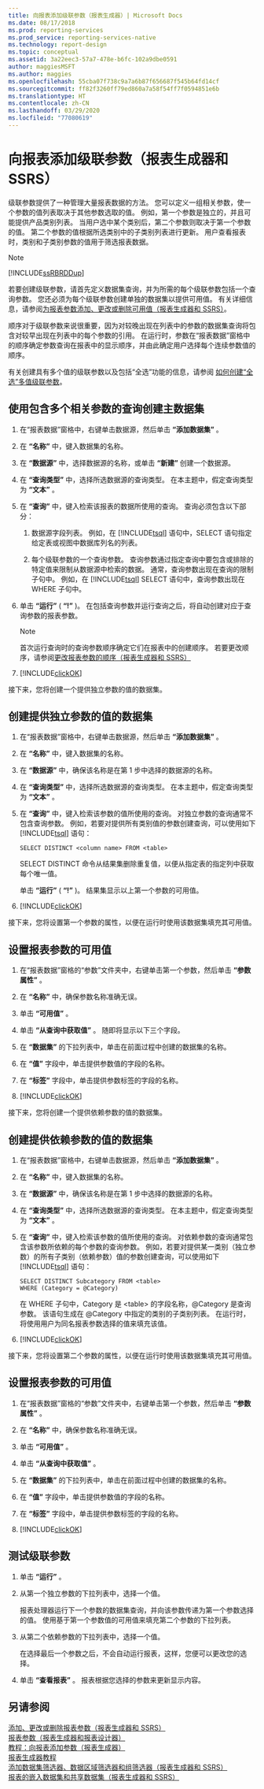 ```yaml
---
title: 向报表添加级联参数（报表生成器）| Microsoft Docs
ms.date: 08/17/2018
ms.prod: reporting-services
ms.prod_service: reporting-services-native
ms.technology: report-design
ms.topic: conceptual
ms.assetid: 3a22eec3-57a7-478e-b6fc-102a9dbe0591
author: maggiesMSFT
ms.author: maggies
ms.openlocfilehash: 55cba07f738c9a7a6b87f656687f545b64fd14cf
ms.sourcegitcommit: ff82f3260ff79ed860a7a58f54ff7f0594851e6b
ms.translationtype: HT
ms.contentlocale: zh-CN
ms.lasthandoff: 03/29/2020
ms.locfileid: "77080619"
---
```

# <a name="add-cascading-parameters-to-a-report-report-builder-and-ssrs"></a>向报表添加级联参数（报表生成器和 SSRS）
  级联参数提供了一种管理大量报表数据的方法。 您可以定义一组相关参数，使一个参数的值列表取决于其他参数选取的值。 例如，第一个参数是独立的，并且可能提供产品类别列表。 当用户选中某个类别后，第二个参数则取决于第一个参数的值。 第二个参数的值根据所选类别中的子类别列表进行更新。 用户查看报表时，类别和子类别参数的值用于筛选报表数据。  
  
> [!NOTE]  
>  [!INCLUDE[ssRBRDDup](../../includes/ssrbrddup-md.md)]  
  
 若要创建级联参数，请首先定义数据集查询，并为所需的每个级联参数包括一个查询参数。 您还必须为每个级联参数创建单独的数据集以提供可用值。 有关详细信息，请参阅[为报表参数添加、更改或删除可用值（报表生成器和 SSRS）](../../reporting-services/report-design/add-change-or-delete-available-values-for-a-report-parameter.md)。  
  
 顺序对于级联参数来说很重要，因为对较晚出现在列表中的参数的数据集查询将包含对较早出现在列表中的每个参数的引用。 在运行时，参数在“报表数据”窗格中的顺序确定参数查询在报表中的显示顺序，并由此确定用户选择每个连续参数值的顺序。  
  
 有关创建具有多个值的级联参数以及包括“全选”功能的信息，请参阅 [如何创建“全选”多值级联参数](https://go.microsoft.com/fwlink/?LinkId=184757)。  
  
## <a name="to-create-the-main-dataset-with-a-query-that-includes-multiple-related-parameters"></a>使用包含多个相关参数的查询创建主数据集  
  
1.  在“报表数据”窗格中，右键单击数据源，然后单击 **“添加数据集”** 。  
  
2.  在 **“名称”** 中，键入数据集的名称。  
  
3.  在 **“数据源”** 中，选择数据源的名称，或单击 **“新建”** 创建一个数据源。  
  
4.  在 **“查询类型”** 中，选择所选数据源的查询类型。 在本主题中，假定查询类型为 **“文本”** 。  
  
5.  在 **“查询”** 中，键入检索该报表的数据所使用的查询。 查询必须包含以下部分：  
  
    1.  数据源字段列表。 例如，在 [!INCLUDE[tsql](../../includes/tsql-md.md)] 语句中，SELECT 语句指定给定表或视图中数据库列名的列表。  
  
    2.  每个级联参数的一个查询参数。 查询参数通过指定查询中要包含或排除的特定值来限制从数据源中检索的数据。 通常，查询参数出现在查询的限制子句中。 例如，在 [!INCLUDE[tsql](../../includes/tsql-md.md)] SELECT 语句中，查询参数出现在 WHERE 子句中。  
  
6.  单击 **“运行”** ( **“!”** )。 在包括查询参数并运行查询之后，将自动创建对应于查询参数的报表参数。  
  
    > [!NOTE]  
    >  首次运行查询时的查询参数顺序确定它们在报表中的创建顺序。 若要更改顺序，请参阅[更改报表参数的顺序（报表生成器和 SSRS）](../../reporting-services/report-design/change-the-order-of-a-report-parameter-report-builder-and-ssrs.md)  
  
7.  [!INCLUDE[clickOK](../../includes/clickok-md.md)]  
  
 接下来，您将创建一个提供独立参数的值的数据集。  
  
## <a name="to-create-a-dataset-to-provide-values-for-an-independent-parameter"></a>创建提供独立参数的值的数据集  
  
1.  在“报表数据”窗格中，右键单击数据源，然后单击 **“添加数据集”** 。  
  
2.  在 **“名称”** 中，键入数据集的名称。  
  
3.  在 **“数据源”** 中，确保该名称是在第 1 步中选择的数据源的名称。  
  
4.  在 **“查询类型”** 中，选择所选数据源的查询类型。 在本主题中，假定查询类型为 **“文本”** 。  
  
5.  在 **“查询”** 中，键入检索该参数的值所使用的查询。 对独立参数的查询通常不包含查询参数。 例如，若要对提供所有类别值的参数创建查询，可以使用如下 [!INCLUDE[tsql](../../includes/tsql-md.md)] 语句：  
  
    ```  
    SELECT DISTINCT <column name> FROM <table>  
    ```  
  
     SELECT DISTINCT 命令从结果集删除重复值，以便从指定表的指定列中获取每个唯一值。  
  
     单击 **“运行”** ( **“!”** )。 结果集显示以上第一个参数的可用值。  
  
6.  [!INCLUDE[clickOK](../../includes/clickok-md.md)]  
  
 接下来，您将设置第一个参数的属性，以便在运行时使用该数据集填充其可用值。  
  
## <a name="to-set-available-values-for-a-report-parameter"></a>设置报表参数的可用值  
  
1.  在“报表数据”窗格的“参数”文件夹中，右键单击第一个参数，然后单击 **“参数属性”** 。  
  
2.  在 **“名称”** 中，确保参数名称准确无误。  
  
3.  单击 **“可用值”** 。  
  
4.  单击 **“从查询中获取值”** 。 随即将显示以下三个字段。  
  
5.  在 **“数据集”** 的下拉列表中，单击在前面过程中创建的数据集的名称。  
  
6.  在 **“值”** 字段中，单击提供参数值的字段的名称。  
  
7.  在 **“标签”** 字段中，单击提供参数标签的字段的名称。  
  
8.  [!INCLUDE[clickOK](../../includes/clickok-md.md)]  
  
 接下来，您将创建一个提供依赖参数的值的数据集。  
  
## <a name="to-create-a-dataset-to-provide-values-for-a-dependent-parameter"></a>创建提供依赖参数的值的数据集  
  
1.  在“报表数据”窗格中，右键单击数据源，然后单击 **“添加数据集”** 。  
  
2.  在 **“名称”** 中，键入数据集的名称。  
  
3.  在 **“数据源”** 中，确保该名称是在第 1 步中选择的数据源的名称。  
  
4.  在 **“查询类型”** 中，选择所选数据源的查询类型。 在本主题中，假定查询类型为 **“文本”** 。  
  
5.  在 **“查询”** 中，键入检索该参数的值所使用的查询。 对依赖参数的查询通常包含该参数所依赖的每个参数的查询参数。 例如，若要对提供某一类别（独立参数）的所有子类别（依赖参数）值的参数创建查询，可以使用如下 [!INCLUDE[tsql](../../includes/tsql-md.md)] 语句：  
  
    ```  
    SELECT DISTINCT Subcategory FROM <table>   
    WHERE (Category = @Category)  
    ```  
  
     在 WHERE 子句中，Category 是 \<table> 的字段名称，@Category 是查询参数。 该语句生成在 @Category 中指定的类别的子类别列表。 在运行时，将使用用户为同名报表参数选择的值来填充该值。  
  
6.  [!INCLUDE[clickOK](../../includes/clickok-md.md)]  
  
 接下来，您将设置第二个参数的属性，以便在运行时使用该数据集填充其可用值。  
  
## <a name="to-set-available-values-for-a-report-parameter"></a>设置报表参数的可用值  
  
1.  在“报表数据”窗格的“参数”文件夹中，右键单击第一个参数，然后单击 **“参数属性”** 。  
  
2.  在 **“名称”** 中，确保参数名称准确无误。  
  
3.  单击 **“可用值”** 。  
  
4.  单击 **“从查询中获取值”** 。  
  
5.  在 **“数据集”** 的下拉列表中，单击在前面过程中创建的数据集的名称。  
  
6.  在 **“值”** 字段中，单击提供参数值的字段的名称。  
  
7.  在 **“标签”** 字段中，单击提供参数标签的字段的名称。  
  
8.  [!INCLUDE[clickOK](../../includes/clickok-md.md)]  
  
## <a name="to-test-the-cascading-parameters"></a>测试级联参数  
  
1.  单击 **“运行”** 。  
  
2.  从第一个独立参数的下拉列表中，选择一个值。  
  
     报表处理器运行下一个参数的数据集查询，并向该参数传递为第一个参数选择的值。 使用基于第一个参数值的可用值来填充第二个参数的下拉列表。  
  
3.  从第二个依赖参数的下拉列表中，选择一个值。  
  
     在选择最后一个参数之后，不会自动运行报表，这样，您便可以更改您的选择。  
  
4.  单击 **“查看报表”** 。 报表根据您选择的参数来更新显示内容。  
  
## <a name="see-also"></a>另请参阅  
 [添加、更改或删除报表参数（报表生成器和 SSRS）](../../reporting-services/report-design/add-change-or-delete-a-report-parameter-report-builder-and-ssrs.md)   
 [报表参数（报表生成器和报表设计器）](../../reporting-services/report-design/report-parameters-report-builder-and-report-designer.md)   
 [教程：向报表添加参数（报表生成器）](../../reporting-services/tutorial-add-a-parameter-to-your-report-report-builder.md)   
 [报表生成器教程](../../reporting-services/report-builder-tutorials.md)   
 [添加数据集筛选器、数据区域筛选器和组筛选器（报表生成器和 SSRS）](../../reporting-services/report-design/add-dataset-filters-data-region-filters-and-group-filters.md)   
 [报表的嵌入数据集和共享数据集（报表生成器和 SSRS）](../../reporting-services/report-data/report-embedded-datasets-and-shared-datasets-report-builder-and-ssrs.md)  
  
  
